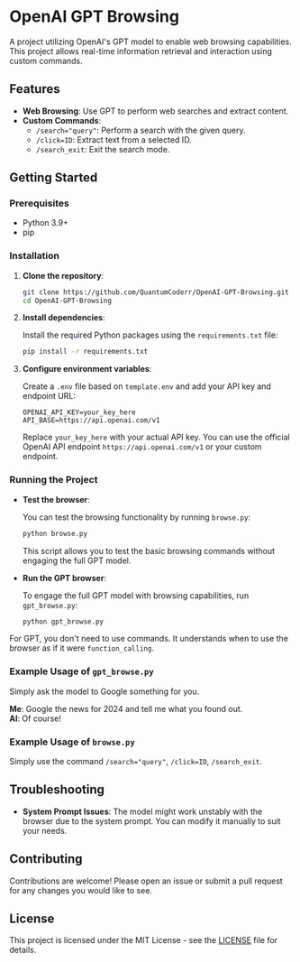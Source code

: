 # OpenAI GPT Browsing

A project utilizing OpenAI's GPT model to enable web browsing capabilities. This project allows real-time information retrieval and interaction using custom commands.

## Features

- **Web Browsing**: Use GPT to perform web searches and extract content.
- **Custom Commands**:
  - `/search="query"`: Perform a search with the given query.
  - `/click=ID`: Extract text from a selected ID.
  - `/search_exit`: Exit the search mode.


## Getting Started

### Prerequisites

- Python 3.9+
- pip

### Installation

1. **Clone the repository**:

   ```bash
   git clone https://github.com/QuantumCoderr/OpenAI-GPT-Browsing.git
   cd OpenAI-GPT-Browsing
   ```

2. **Install dependencies**:

   Install the required Python packages using the `requirements.txt` file:

   ```bash
   pip install -r requirements.txt
   ```

3. **Configure environment variables**:

   Create a `.env` file based on `template.env` and add your API key and endpoint URL:

   ```plaintext
   OPENAI_API_KEY=your_key_here
   API_BASE=https://api.openai.com/v1
   ```

   Replace `your_key_here` with your actual API key. You can use the official OpenAI API endpoint `https://api.openai.com/v1` or your custom endpoint.

### Running the Project

- **Test the browser**:

  You can test the browsing functionality by running `browse.py`:

  ```bash
  python browse.py
  ```

  This script allows you to test the basic browsing commands without engaging the full GPT model.

- **Run the GPT browser**:

  To engage the full GPT model with browsing capabilities, run `gpt_browse.py`:

  ```bash
  python gpt_browse.py
  ```

 For GPT, you don't need to use commands. It understands when to use the browser as if it were `function_calling`.

### Example Usage of `gpt_browse.py`

Simply ask the model to Google something for you.

**Me**: Google the news for 2024 and tell me what you found out.  
**AI**: Of course!

### Example Usage of `browse.py`

Simply use the command `/search="query"`, `/click=ID`, `/search_exit`.

## Troubleshooting

- **System Prompt Issues**: The model might work unstably with the browser due to the system prompt. You can modify it manually to suit your needs.

## Contributing

Contributions are welcome! Please open an issue or submit a pull request for any changes you would like to see.

## License

This project is licensed under the MIT License - see the [LICENSE](LICENSE) file for details.
